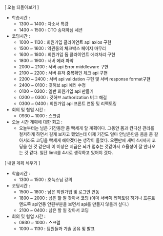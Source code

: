 [ 오늘 되돌아보기 ]

- 학습시간 :
  - 1300 ~ 1400 : 자소서 특강
  - 1400 ~ 1500 : CTO 송재하님 세션
- 코딩시간 :
  - 1000 ~ 1130 : 회원가입 클라이언트 api axios 구현
  - 1500 ~ 1600 : 약관동의 체크박스 페이지 마무리
  - 1600 ~ 1800 : 회원가입 폼  클라이언트 에러처리 구현
  - 1800 ~ 1900 : 서버 에러 파악
  - 2000 ~ 2100 : 서버 api Error middleware 구현
  - 2100 ~ 2200 : 서버 유저 중복확인 체크 api 구현
  - 2200 ~ 2400 : 서버 api validation 구현 및 서버 response format구현
  - 2400 ~ 0100 : 깃허브 api 에러 수정
  - 0100 ~ 0200 : 일반 회원가입 api 만들기
  - 0200 ~ 0300 : 깃허브 authorization 버그 해결
  - 0300 ~ 0400 : 회원가입 api 프론트 연동 및 리펙토링
- 회의 및 협업 시간 :
  - 0930 ~ 1000 : 스크럼
- 오늘 시간 계획에 대한 회고 :
  - 오늘부터는 남은 기간동안 좀 빡세게 할 계획이다. 그동안 몸과 컨디션 관리를 철저하게 하면서 길게 보자고 했었는데 이제 기간도 얼마 안남은만큼 몸을 좀 갈아서라도 코딩을 빡세게 해야겠다는 생각이 들었다. 오랜만에 새벽 4시까지 코딩을 한 것 같은데 이 이상은 지금은 뇌가 멈추는 것같아서 효율성이 잘 안나오는 것 같다. 일단 limit를 4시로 생각하고 있어야 겠다.

[ 내일 계획 세우기 ]

- 학습시간 :
  - 1300 ~ 1500 : 호눅스님 강의
- 코딩시간 :
  - 1500 ~ 1800 : 남은 회원가입 및 로그인 연동
  - 1800 ~ 2000 : 남은 할 일 찾아서 코딩 (아마 서버쪽 리펙토링 하거나 프론트엔드쪽 api연동 안된부분을 보면서 api를 만들지 않을까 싶다.)
  - 2100 ~ 0400 : 남은 할 일 찾아서 코딩
- 회의 및 협업 시간 :
  - 0930 ~ 1000 : 스크럼
  - 1000 ~ 1130 : 팀원들과 기술 공유 및 발표